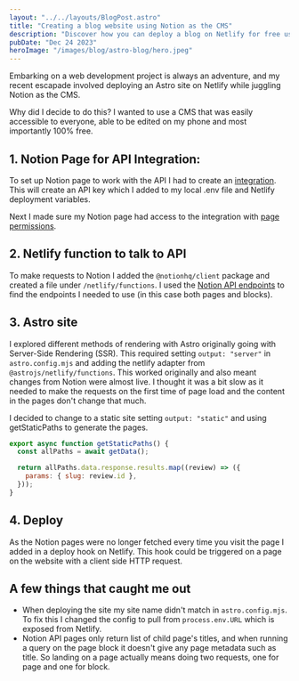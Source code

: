 ```yaml
---
layout: "../../layouts/BlogPost.astro"
title: "Creating a blog website using Notion as the CMS"
description: "Discover how you can deploy a blog on Netlify for free using Notion as the CMS"
pubDate: "Dec 24 2023"
heroImage: "/images/blog/astro-blog/hero.jpeg"
---
```


Embarking on a web development project is always an adventure, and my recent escapade involved deploying an Astro site on Netlify while juggling Notion as the CMS. 

Why did I decide to do this? I wanted to use a CMS that was easily accessible to everyone, able to be edited on my phone and most importantly 100% free.

## 1. Notion Page for API Integration:

To set up Notion page to work with the API I had to create an [integration](https://www.notion.so/my-integrations). This will create an API key which I added to my local .env file and Netlify deployment variables. 

Next I made sure my Notion page had access to the integration with [page permissions](https://developers.notion.com/docs/create-a-notion-integration#give-your-integration-page-permissions).

## 2. Netlify function to talk to API

To make requests to Notion I added the `@notionhq/client` package and created a file under `/netlify/functions`. I used the [Notion API endpoints](https://developers.notion.com/reference/retrieve-a-page) to find the endpoints I needed to use (in this case both pages and blocks).

## 3. Astro site

I explored different methods of rendering with Astro originally going with Server-Side Rendering (SSR). This required setting `output: "server"` in `astro.config.mjs` and adding the netlify adapter from `@astrojs/netlify/functions`. This worked originally and also meant changes from Notion were almost live. I thought it was a bit slow as it needed to make the requests on the first time of page load and the content in the pages don't change that much. 

I decided to change to a static site setting `output: "static"` and using getStaticPaths to generate the pages.

```js
export async function getStaticPaths() {
  const allPaths = await getData();

  return allPaths.data.response.results.map((review) => ({
    params: { slug: review.id },
  }));
}
```
## 4. Deploy

As the Notion pages were no longer fetched every time you visit the page I added in a deploy hook on Netlify. This hook could be triggered on a page on the website with a client side HTTP request.

## A few things that caught me out

- When deploying the site my site name didn't match in `astro.config.mjs`. To fix this I changed the config to pull from `process.env.URL` which is exposed from Netlify.
- Notion API pages only return list of child page's titles, and when running a query on the page block it doesn't give any page metadata such as title. So landing on a page actually means doing two requests, one for page and one for block. 

